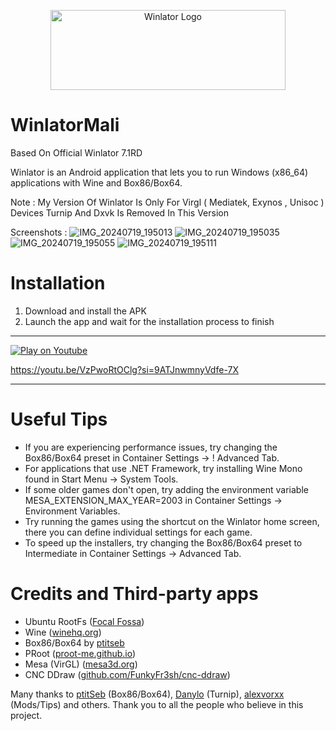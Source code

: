 <p align="center">
	<img src="logo.png" width="376" height="128" alt="Winlator Logo" />  
</p>

# WinlatorMali
Based On Official Winlator 7.1RD

Winlator is an Android application that lets you to run Windows (x86_64) applications with Wine and Box86/Box64.

Note : My Version Of Winlator Is Only For Virgl ( Mediatek, Exynos , Unisoc ) Devices Turnip And Dxvk Is Removed In This Version

Screenshots :
![IMG_20240719_195013](https://github.com/user-attachments/assets/f759e1da-f771-427c-85fa-3717914c4009)
![IMG_20240719_195035](https://github.com/user-attachments/assets/3297578e-eaa8-4960-927b-5c05e488cef4)
![IMG_20240719_195055](https://github.com/user-attachments/assets/bac46a55-8e1d-4279-a94c-8528658e2b15)
![IMG_20240719_195111](https://github.com/user-attachments/assets/e3566608-0007-4b9e-ba4f-5721765610b5)

# Installation

1. Download and install the APK 
2. Launch the app and wait for the installation process to finish

----

[![Play on Youtube](https://img.youtube.com/vi/8PKhmT7B3Xo/1.jpg)](https://www.youtube.com/watch?v=8PKhmT7B3Xo)

https://youtu.be/VzPwoRtOClg?si=9ATJnwmnyVdfe-7X

----

# Useful Tips

- If you are experiencing performance issues, try changing the Box86/Box64 preset in Container Settings -> !
Advanced Tab.
- For applications that use .NET Framework, try installing Wine Mono found in Start Menu -> System Tools.
- If some older games don't open, try adding the environment variable MESA_EXTENSION_MAX_YEAR=2003 in Container Settings -> Environment Variables.
- Try running the games using the shortcut on the Winlator home screen, there you can define individual settings for each game.
- To speed up the installers, try changing the Box86/Box64 preset to Intermediate in Container Settings -> Advanced Tab.

# Credits and Third-party apps
- Ubuntu RootFs ([Focal Fossa](https://releases.ubuntu.com/focal))
- Wine ([winehq.org](https://www.winehq.org/))
- Box86/Box64 by [ptitseb](https://github.com/ptitSeb)
- PRoot ([proot-me.github.io](https://proot-me.github.io))
- Mesa (VirGL) ([mesa3d.org](https://www.mesa3d.org))
- CNC DDraw ([github.com/FunkyFr3sh/cnc-ddraw](https://github.com/FunkyFr3sh/cnc-ddraw))

Many thanks to [ptitSeb](https://github.com/ptitSeb) (Box86/Box64), [Danylo](https://blogs.igalia.com/dpiliaiev/tags/mesa/) (Turnip), [alexvorxx](https://github.com/alexvorxx) (Mods/Tips) and others.
Thank you to all the people who believe in this project.
